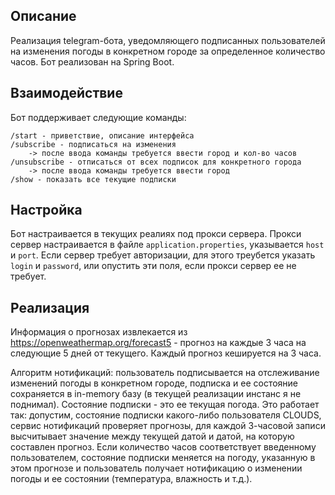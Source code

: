 ## Описание
Реализация telegram-бота, уведомляющего подписанных пользователей на изменения 
погоды в конкретном городе за определенное количество часов. Бот реализован 
на Spring Boot.

## Взаимодействие
Бот поддерживает следующие команды: 
    
    /start - приветствие, описание интерфейса
    /subscribe - подписаться на изменения
        -> после ввода команды требуется ввести город и кол-во часов
    /unsubscribe - отписаться от всех подписок для конкретного города
        -> после ввода команды требуется ввести город
    /show - показать все текущие подписки
    
## Настройка
Бот настраивается в текущих реалиях под прокси сервера. Прокси сервер 
настраивается в файле ```application.properties```, указывается 
```host``` и ```port```. Если сервер требует авторизации, для 
этого треубется указать ```login``` и ```password```, или опустить 
эти поля, если прокси сервер ее не требует.

## Реализация
Информация о прогнозах извлекается из https://openweathermap.org/forecast5 - 
прогноз на каждые 3 часа на следующие 5 дней от текущего. Каждый прогноз 
кешируется на 3 часа.

Алгоритм нотификаций: пользователь подписывается на отслеживание изменений 
погоды в конкретном городе, подписка и ее состояние сохраняется в in-memory 
базу (в текущей реализации инстанс я не поднимал). Состояние подписки - 
это ее текущая погода. Это работает так: допустим, состояние подписки 
какого-либо пользователя CLOUDS, сервис нотификаций проверяет прогнозы, 
для каждой 3-часовой записи высчитывает значение между текущей датой и 
датой, на которую составлен прогноз. Если количество часов соответствует 
введенному пользователем, состояние подписки меняется на погоду, 
указанную в этом прогнозе и пользователь получает нотификацию о 
изменении погоды и ее состоянии (температура, влажность и т.д.).